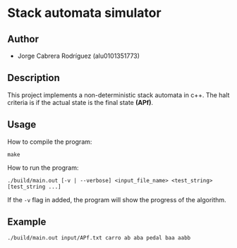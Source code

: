 # Stack automata simulator

## Author

* Jorge Cabrera Rodríguez (alu0101351773)

## Description

This project implements a non-deterministic stack automata in c++. The halt
criteria is if the actual state is the final state **(APf)**.

## Usage

How to compile the program:

```
make
```

How to run the program:

```
./build/main.out [-v | --verbose] <input_file_name> <test_string> [test_string ...]
```

If the `-v` flag in added, the program will show the progress of the algorithm.

## Example

```
./build/main.out input/APf.txt carro ab aba pedal baa aabb
```
